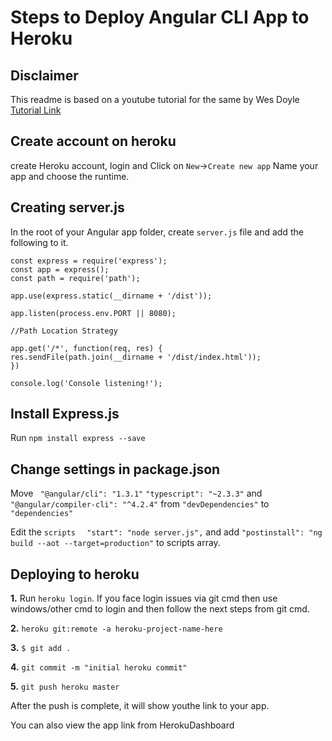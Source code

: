 # Steps to Deploy Angular CLI App to Heroku

## Disclaimer
This readme is based on a youtube tutorial for the same by Wes Doyle
[Tutorial Link](https://www.youtube.com/watch?v=0bOJjAUXjhI&t=187s)

## Create account on heroku
create Heroku account, login and Click on `New`->`Create new app`
Name your app and choose the runtime.

## Creating server.js
In the root of your Angular app folder, create `server.js` file and add the following to it.

    const express = require('express');
    const app = express();
    const path = require('path');

    app.use(express.static(__dirname + '/dist'));

    app.listen(process.env.PORT || 8080);

    //Path Location Strategy

    app.get('/*', function(req, res) {
    res.sendFile(path.join(__dirname + '/dist/index.html'));
    })

    console.log('Console listening!');

## Install Express.js

Run `npm install express --save`


## Change settings in package.json

Move ` "@angular/cli": "1.3.1"` `"typescript": "~2.3.3"` and ` "@angular/compiler-cli": "^4.2.4"` from `"devDependencies"` to `"dependencies"`

Edit the `scripts` `  "start": "node server.js",` and add `"postinstall": "ng build --aot --target=production"` to scripts array.


## Deploying to heroku

**1.** Run `heroku login`. If you face login issues via git cmd then use windows/other cmd to login and then follow the next steps from git cmd.

**2.** `heroku git:remote -a heroku-project-name-here`

**3.** `$ git add .`

**4.** `git commit -m "initial heroku commit"`

**5.** `git push heroku master`

After the push is complete, it will show youthe link to your app.

You can also view the app link from HerokuDashboard
